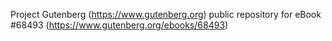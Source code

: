 Project Gutenberg (https://www.gutenberg.org) public repository for eBook #68493 (https://www.gutenberg.org/ebooks/68493)
